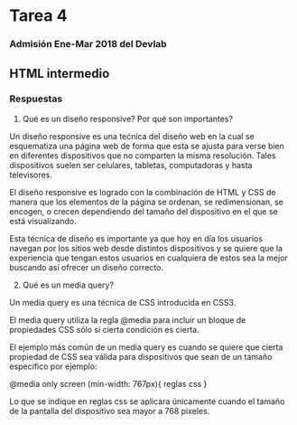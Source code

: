 # Tarea 4
### Admisión Ene-Mar 2018 del Devlab 

## HTML intermedio 

### Respuestas

1. Qué es un diseño responsive? Por qué son importantes?

Un diseño responsive es una tećnica del diseño web en la cual se esquematiza 
una página web de forma que esta se ajusta para verse bien en diferentes 
dispositivos que no comparten la misma resolución. Tales dispositivos suelen 
ser celulares, tabletas, computadoras y hasta televisores.

El diseño responsive es logrado con la combinación de HTML y CSS de manera que 
los elementos de la página se ordenan, se redimensionan, se encogen, o crecen 
dependiendo del tamaño del dispositivo en el que se está visualizando.

Esta técnica de diseño es importante ya que hoy en día los usuarios navegan por
los sitios web desde distintos dispositivos y se quiere que la experiencia que
tengan estos usuarios en cualquiera de estos sea la mejor buscando así ofrecer
un diseño correcto.

2. Qué es un media query?

Un media query es una técnica de CSS introducida en CSS3.

El media query utiliza la regla @media para incluir un bloque de propiedades
CSS sólo si cierta condición es cierta.

El ejemplo más común de un media query es cuando se quiere que cierta propiedad
de CSS sea válida para dispositivos que sean de un tamaño especifico por ejemplo:

@media only screen (min-width: 767px){
	reglas css
}

Lo que se indique en reglas css se aplicara únicamente cuando el tamaño de la 
pantalla del dispositivo sea mayor a 768 pixeles.
